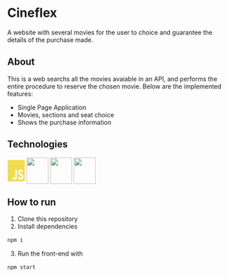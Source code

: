 # Cineflex

A website with several movies for the user to choice and guarantee the details of the purchase made.

## About

This is a web searchs all the movies avaiable in an API, and performs the entire procedure to reserve the chosen movie. Below are the implemented features:

- Single Page Application
- Movies, sections and seat choice
- Shows the purchase information

## Technologies

<div>
    <img align="center" height="50" width="40"src="https://raw.githubusercontent.com/devicons/devicon/master/icons/javascript/javascript-plain.svg" />
    <img align="center" height="60" width="50" src="https://cdn.jsdelivr.net/gh/devicons/devicon/icons/react/react-original-wordmark.svg" />
    <img align="center" height="60" width="50" src="https://cdn.jsdelivr.net/gh/devicons/devicon/icons/html5/html5-original-wordmark.svg" />
    <img align="center" height="60" width="50" src="https://cdn.jsdelivr.net/gh/devicons/devicon/icons/css3/css3-original-wordmark.svg" />
</div>

## How to run
1. Clone this repository
2. Install dependencies
```bash
npm i
```
3. Run the front-end with
```bash
npm start
```

